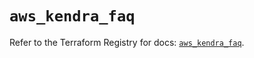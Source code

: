 # `aws_kendra_faq`

Refer to the Terraform Registry for docs: [`aws_kendra_faq`](https://registry.terraform.io/providers/hashicorp/aws/6.0.0/docs/resources/kendra_faq).
